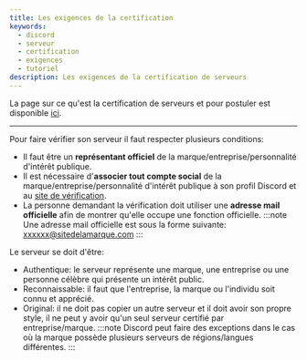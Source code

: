 ```yaml
---
title: Les exigences de la certification
keywords:
  - discord
  - serveur
  - certification
  - exigences
  - tutoriel
description: Les exigences de la certification de serveurs
---
```

La page sur ce qu'est la certification de serveurs et pour postuler est disponible [ici](https://discord.com/verification).

*********************

Pour faire vérifier son serveur il faut respecter plusieurs conditions:
- Il faut être un **représentant officiel** de la marque/entreprise/personnalité d'intérêt publique.
- Il est nécessaire d'**associer tout compte social** de la marque/entreprise/personnalité d'intérêt publique à son profil Discord et au [site de vérification](https://discord.com/verification).
- La personne demandant la vérification doit utiliser une **adresse mail officielle** afin de montrer qu'elle occupe une fonction officielle.
:::note 
Une adresse mail officielle est sous la forme suivante: xxxxxx@sitedelamarque.com
:::

Le serveur se doit d'être:
- Authentique: le serveur représente une marque, une entreprise ou une personne célèbre qui présente un intérêt public.
- Reconnaissable: il faut que l'entreprise, la marque ou l'individu soit connu et apprécié.
- Original: il ne doit pas copier un autre serveur et il doit avoir son propre style, il ne peut y avoir qu'un seul serveur certifié par entreprise/marque.
:::note
Discord peut faire des exceptions dans le cas où la marque possède plusieurs serveurs de régions/langues différentes.
:::
